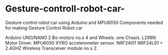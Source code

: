 # Gesture-controll-robot-car-
Gesture control robot car using Arduino and MPU6050
Components needed for making Gesture Control Robot car

Arduino UNO/NANO 2
Bo-motors no.s 4 and Wheels. 
one Chasis.
L298N Motor Driver.
MPU6050 XYRO accelerometer sensor.
NRF24l01 NRF24L01 + 2.4GHZ Wireless Transceiver module no.s 2.
